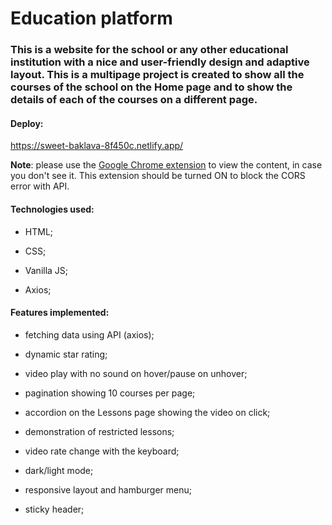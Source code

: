 # Education platform

### This is a website for the school or any other educational institution with a nice and user-friendly design and adaptive layout. This is a multipage project is created to show all the courses of the school on the Home page and to show the details of each of the courses on a different page. 

#### Deploy: 
https://sweet-baklava-8f450c.netlify.app/

**Note**: please use the [Google Chrome extension](https://chrome.google.com/webstore/detail/allow-cors-access-control/lhobafahddgcelffkeicbaginigeejlf) to view the content, in case you don't see it.  This extension should be turned ON to block the CORS error with API.

#### Technologies used: 
- HTML;

- CSS;

- Vanilla JS;

- Axios;

#### Features implemented: 
- fetching data using API (axios);

- dynamic star rating;

- video play with no sound on hover/pause on unhover;

- pagination showing 10 courses per page;

- accordion on the Lessons page showing the video on click;

- demonstration of restricted lessons;

- video rate change with the keyboard; 

- dark/light mode;

- responsive layout and hamburger menu;

- sticky header;
 

